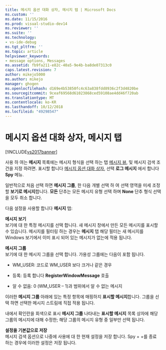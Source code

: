 ```yaml
---
title: 메시지 옵션 대화 상자, 메시지 탭 | Microsoft Docs
ms.custom: ''
ms.date: 11/15/2016
ms.prod: visual-studio-dev14
ms.reviewer: ''
ms.suite: ''
ms.technology:
- vs-ide-debug
ms.tgt_pltfrm: ''
ms.topic: article
helpviewer_keywords:
- message options, Messages
ms.assetid: fb9fa211-e82c-40a5-9e4b-ba8de07313c0
caps.latest.revision: 7
author: mikejo5000
ms.author: mikejo
manager: ghogen
ms.openlocfilehash: d169e4b53850fc4c63a838fdd8936c2f3d4820be
ms.sourcegitcommit: 9ceaf69568d61023868ced59108ae4dd46f720ab
ms.translationtype: MT
ms.contentlocale: ko-KR
ms.lasthandoff: 10/12/2018
ms.locfileid: "49298547"
---
```

# <a name="messages-tab-message-options-dialog-box"></a>메시지 옵션 대화 상자, 메시지 탭
[!INCLUDE[vs2017banner](../includes/vs2017banner.md)]

사용 하 여는 **메시지** 목록에는 메시지 형식을 선택 하는 탭 [메시지 뷰](../debugger/messages-view.md), 및 메시지 검색 조건을 지정 하려면. 표시할 합니다 [메시지 옵션 대화 상자](../debugger/message-options-dialog-box.md), 선택 **로그 메시지** 에서 합니다 **Spy** 메뉴.  
  
 일반적으로 처음 선택 하면 **메시지 그룹**, 한 다음 개별 선택 하 여 선택 영역을 미세 조정할 **보기로 메시지**합니다. **모든** 단추는 모든 메시지 유형 선택 하며 **None** 단추 형식 선택을 모두 취소 합니다.  
  
 다음 설정을 사용할 합니다 **메시지** 탭:  
  
 **메시지 보기**  
 보기에 대 한 특정 메시지를 선택 합니다. 새 메시지 창에서 만든 모든 메시지를 표시할 수 있습니다. 메시지를 필터링 하는 경우는 **메시지** 탭 해당 필터는 새 메시지를 Windows 보기에서 이미 표시 되어 있는 메시지가 없는에 적용 됩니다.  
  
 **메시지 그룹**  
 보기에 대 한 메시지 그룹을 선택 합니다. 가용성 그룹에는 다음이 포함 됩니다.  
  
-   WM_USER: 코드로 WM_USER 보다 크거나 같은 경우  
  
-   등록: 등록 합니다 **RegisterWindowMessage** 호출  
  
-   알 수 없음: 0 (WM_USER – 1)과 범위에서 알 수 없는 메시지  
  
 이러한 **메시지 그룹** 아래에 있는 특정 항목에 매핑하지 **표시할 메시지**합니다. 그룹을 선택 하면 선택한 메시지 스트림에 직접 적용 됩니다.  
  
 내에서 확인란을 회색으로 표시 **메시지 그룹** 나타내는 **표시할 메시지** 목록 상자에 해당 그룹의 메시지에 대해 수정한; 해당 그룹의 메시지 유형 중 일부만 선택 됩니다.  
  
 **설정을 기본값으로 저장**  
 메시지 검색 옵션으로 나중에 사용에 대 한 현재 설정을 저장 합니다. Spy + +를 종료 하는 경우에 이러한 설정은 저장 됩니다.



